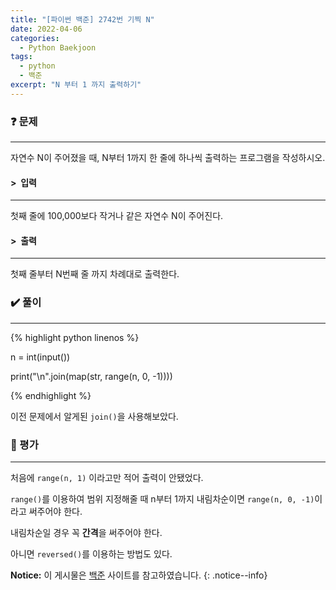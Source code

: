 ```yaml
---
title: "[파이썬 백준] 2742번 기찍 N"
date: 2022-04-06
categories:
  - Python Baekjoon
tags:
  - python
  - 백준
excerpt: "N 부터 1 까지 출력하기"
---
```


### ❓ 문제

---

자연수 N이 주어졌을 때, N부터 1까지 한 줄에 하나씩 출력하는 프로그램을 작성하시오.<br>


#### > &nbsp;입력

---

첫째 줄에 100,000보다 작거나 같은 자연수 N이 주어진다.<br>


#### > &nbsp;출력

---

첫째 줄부터 N번째 줄 까지 차례대로 출력한다.<br>


### ✔️ 풀이

---

{% highlight python linenos %}

n = int(input())

print("\n".join(map(str, range(n, 0, -1))))

{% endhighlight %}

이전 문제에서 알게된 `join()`을 사용해보았다.




### 💬 평가

---

처음에 `range(n, 1)` 이라고만 적어 출력이 안됐었다.

`range()`를 이용하여 범위 지정해줄 때 n부터 1까지 내림차순이면 `range(n, 0, -1)`이라고 써주어야 한다.

내림차순일 경우 꼭 **간격**을 써주어야 한다.

아니면 `reversed()`를 이용하는 방법도 있다.

**Notice:** 이 게시물은 [백준](https://www.acmicpc.net/problem/2742) 사이트를 참고하였습니다.
{: .notice--info}
